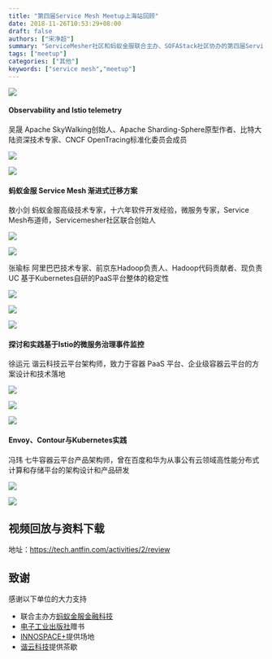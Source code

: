 ```yaml
---
title: "第四届Service Mesh Meetup上海站回顾"
date: 2018-11-26T10:53:29+08:00
draft: false
authors: ["宋净超"]
summary: "ServiceMesher社区和蚂蚁金服联合主办、SOFAStack社区协办的第四届Service Mesh Meetup上海站收官，Apache Skywalking 创始人吴晟、蚂蚁金服敖小剑、阿里巴巴 UC 张瑜标(龙轼)、谐云科技徐运元、七牛云的冯玮给大家带来分享。"
tags: ["meetup"]
categories: ["其他"]
keywords: ["service mesh","meetup"]
---
```


![](006tNbRwly1fxlakbx6s5j318w0u0k9k.jpg)

#### Observability and Istio telemetry

吴晟 Apache SkyWalking创始人、Apache Sharding-Sphere原型作者、比特大陆资深技术专家、CNCF OpenTracing标准化委员会成员

![](006tNbRwly1fxladzp7j7j318w0u0tke.jpg)

![](006tNbRwly1fxlaiwry6mj318w0u0h2w.jpg)

#### 蚂蚁金服 Service Mesh 渐进式迁移方案

敖小剑 蚂蚁金服高级技术专家，十六年软件开发经验，微服务专家，Service Mesh布道师，Servicemesher社区联合创始人

![](006tNbRwly1fxlaj62fh3j318w0u0qmj.jpg)

![](006tNbRwly1fxlak1mt4ej30lk12ejxr.jpg)

张瑜标 阿里巴巴技术专家、前京东Hadoop负责人、Hadoop代码贡献者、现负责UC 基于Kubernetes自研的PaaS平台整体的稳定性

![](006tNbRwly1fxlajb5i8hj318w0u0wxt.jpg)

![](006tNbRwgy1fxlaly84ydj318w0u0n9w.jpg)

![](006tNbRwly1fxlajjihjyj318w0u0nc4.jpg)

#### 探讨和实践基于Istio的微服务治理事件监控

徐运元 谐云科技云平台架构师，致力于容器 PaaS 平台、企业级容器云平台的方案设计和技术落地

![](006tNbRwly1fxlakih9eyj318w0u0du1.jpg)

![](006tNbRwly1fxlakrposjj318w0u07el.jpg)

![](006tNbRwly1fxlaky0yv0j318w0u0wtj.jpg)

#### Envoy、Contour与Kubernetes实践

冯玮 七牛容器云平台产品架构师，曾在百度和华为从事公有云领域高性能分布式计算和存储平台的架构设计和产品研发

![](006tNbRwly1fxlal5j8ypj318w0u048i.jpg)

![](006tNbRwly1fxlal93jmhj318w0u04ce.jpg)

## 视频回放与资料下载

地址：https://tech.antfin.com/activities/2/review

## 致谢

感谢以下单位的大力支持

- 联合主办方[蚂蚁金服金融科技](https://tech.antfin.com/activities/2)
- [电子工业出版社](https://www.phei.com.cn/)赠书
- [INNOSPACE+](http://www.innospaceplus.com.cn/)提供场地
- [谐云科技](http://harmonycloud.cn/)提供茶歇
